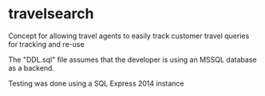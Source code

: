 # travelsearch
Concept for allowing travel agents to easily track customer travel queries for tracking and re-use

The "DDL.sql" file assumes that the developer is using an MSSQL database as a backend.

Testing was done using a SQL Express 2014 instance
